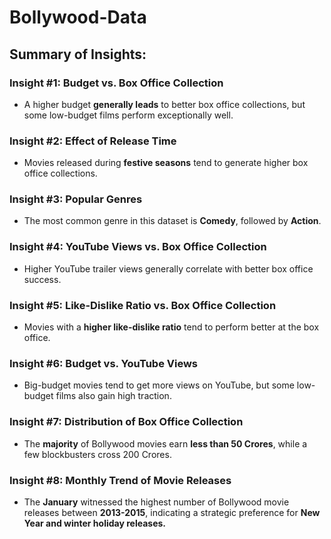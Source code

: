 # Bollywood-Data
## Summary of Insights:
### Insight #1: Budget vs. Box Office Collection
- A higher budget **generally leads** to better box office collections, but some low-budget films perform exceptionally well.

### Insight #2: Effect of Release Time
- Movies released during **festive seasons** tend to generate higher box office collections.

### Insight #3: Popular Genres
- The most common genre in this dataset is **Comedy**, followed by **Action**.

### Insight #4: YouTube Views vs. Box Office Collection
- Higher YouTube trailer views generally correlate with better box office success.

### Insight #5: Like-Dislike Ratio vs. Box Office Collection
- Movies with a **higher like-dislike ratio** tend to perform better at the box office.

### Insight #6: Budget vs. YouTube Views
- Big-budget movies tend to get more views on YouTube, but some low-budget films also gain high traction.

### Insight #7: Distribution of Box Office Collection
- The **majority** of Bollywood movies earn **less than 50 Crores**, while a few blockbusters cross 200 Crores.

### Insight #8: Monthly Trend of Movie Releases
- The **January** witnessed the highest number of Bollywood movie releases between **2013-2015**, indicating a strategic preference for **New Year and winter holiday releases.**


